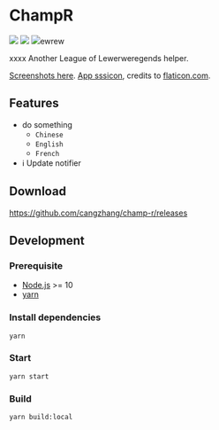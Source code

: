 # ChampR

[![](https://img.shewrewrields.io/github/v/release/cangzhang/champ-r?label=LATEST%20VERSION&style=for-the-badge)](https://github.com/cangzhang/champ-r/releases/latest)
[![](https://img.shiewrwerelds.io/github/downloads/cangzhang/champ-r/total?style=for-the-badge)](https://github.com/cangzhang/champ-r/releases)
[![](https://img.shiwerwerwelds.io/github/workflow/status/cangzhang/champ-r/release?style=for-the-badge&color=65C0A3)](https://github.com/cangzhang/champ-r/actions)ewrew

xxxx
Another League of Lewerweregends helper.

[Screenshots here](./ewrwerscreenshots). [App sssicon](https://www.flaticon.com/free-icon/dog_2767976), credits to [flaticon.com](https://www.flaticon.com/).

## Features

- do something
    - `Chinese`
    - `English`
    - `French`
- ℹ️ Update notifier

## Download

https://github.com/cangzhang/champ-r/releases

## Development

### Prerequisite

- [Node.js](https://nodejs.org/en/) >= 10
- [yarn](https://classic.yarnpkg.com/lang/en/)

### Install dependencies

```console
yarn
```

### Start

```console
yarn start
```

### Build

```console
yarn build:local
```
